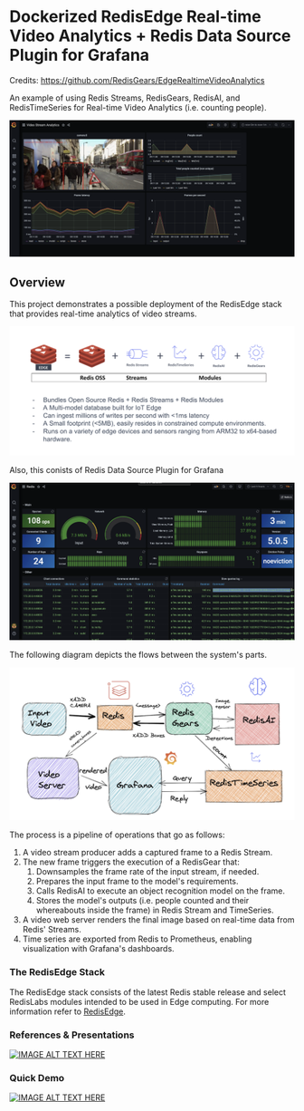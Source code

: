 
# Dockerized RedisEdge Real-time Video Analytics + Redis Data Source Plugin for Grafana 
Credits: https://github.com/RedisGears/EdgeRealtimeVideoAnalytics

An example of using Redis Streams, RedisGears, RedisAI, and RedisTimeSeries for Real-time Video Analytics (i.e. counting people).


![demo](https://github.com/collabnix/redisedge-grafana/blob/main/images/grafana_demo.png)

## Overview

This project demonstrates a possible deployment of the RedisEdge stack that provides real-time analytics of video streams.

![RediEdge Stack](images/redisedge_components.png)



Also, this conists of Redis Data Source Plugin for Grafana

![Grafana Dashboard](images/grafana_redis.png)


The following diagram depicts the flows between the system's parts.

![System diagram](images/redisedge.png)

The process is a pipeline of operations that go as follows:
1. A video stream producer adds a captured frame to a Redis Stream.
2. The new frame triggers the execution of a RedisGear that:
    1. Downsamples the frame rate of the input stream, if needed.
    2. Prepares the input frame to the model's requirements.
    3. Calls RedisAI to execute an object recognition model on the frame.
    4. Stores the model's outputs (i.e. people counted and their whereabouts inside the frame) in Redis Stream and TimeSeries.
3. A video web server renders the final image based on real-time data from Redis' Streams.
4. Time series are exported from Redis to Prometheus, enabling visualization with Grafana's dashboards.


### The RedisEdge Stack

The RedisEdge stack consists of the latest Redis stable release and select RedisLabs modules intended to be used in Edge computing. For more information refer to [RedisEdge](https://github.com/RedisLabs/redis-edge-docker).




### References & Presentations

[![IMAGE ALT TEXT HERE](https://img.youtube.com/vi/n605eYJV_Y4/0.jpg)](https://www.youtube.com/watch?v=n605eYJV_Y4)


### Quick Demo

[![IMAGE ALT TEXT HERE](https://img.youtube.com/vi/7o_dvaY4gyU/0.jpg)](https://www.youtube.com/watch?v=7o_dvaY4gyU)



